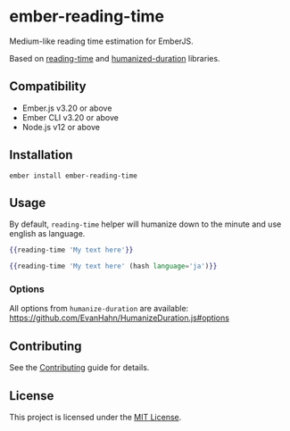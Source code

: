 # ember-reading-time

Medium-like reading time estimation for EmberJS.

Based on [reading-time](https://github.com/ngryman/reading-time) and [humanized-duration](https://github.com/EvanHahn/HumanizeDuration.js/) libraries.

## Compatibility

* Ember.js v3.20 or above
* Ember CLI v3.20 or above
* Node.js v12 or above

## Installation

```
ember install ember-reading-time
```

## Usage

By default, `reading-time` helper will humanize down to the minute and use english as language.

```hbs
{{reading-time 'My text here'}}

{{reading-time 'My text here' (hash language='ja')}}
```

### Options

All options from `humanize-duration` are available: https://github.com/EvanHahn/HumanizeDuration.js#options

## Contributing

See the [Contributing](CONTRIBUTING.md) guide for details.

## License

This project is licensed under the [MIT License](LICENSE.md).
